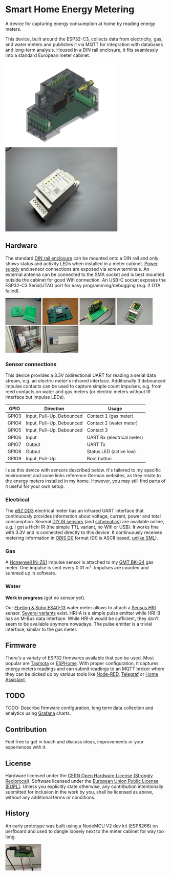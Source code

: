 # Smart Home Energy Metering

A device for capturing energy consumption at home by reading energy meters.

This device, built around the ESP32-C3, collects data from electricity, gas, and water meters and publishes it via MQTT for integration with databases and long-term analysis. Housed in a DIN rail enclosure, it fits seamlessly into a standard European meter cabinet.

<img alt="Rendering of PCB in enclosure" src="images/enclosure-rendered.png" style="width: 25em;" /> <img alt="Fully assembled device" src="images/device-assembled.jpg" style="width: 25em;" />

## Hardware

The standard [DIN rail enclosure] can be mounted onto a DIN rail and only shows status and activity LEDs when installed in a meter cabinet. [Power supply] and sensor connections are exposed via screw terminals. An external antenna can be connected to the SMA socket and is best mounted outside the cabinet for good Wifi connection. An USB-C socket exposes the ESP32-C3 Serial/JTAG port for easy programming/debugging (e.g. if OTA failed).

<img alt="Empty PCBs" src="images/pcbs-empty.jpg" style="width: 8em;" /> <img alt="Assembled main PCB" src="images/pcb-assembled.jpg" style="width: 8em;" /> <img alt="Main PCB mounted onto base PCB" src="images/pcb-mounted.jpg" style="width: 8em;" /> <img alt="Enclosure and PCB assembled" src="images/enclosure-assembled.jpg" style="width: 8em;" /> <img alt="Wiring of device in meter cabinet" src="images/device-wiring.jpg" style="width: 8em;" /> <img alt="Device installed in meter cabinet" src="images/device-installed.jpg" style="width: 8em;" />

### Sensor connections

This device provides a 3.3V bidirectional UART for reading a serial data stream, e.g. an electric meter's infrared interface. Additionally 3 debounced impulse contacts can be used to capture simple count impulses, e.g. from reed contacts on water and gas meters (or electric meters without IR interface but impulse LEDs).

| GPIO  | Direction                 | Usage                      |
|-------|---------------------------|----------------------------|
| GPIO3 | Input, Pull-Up, Debounced | Contact 1 (gas meter)      |
| GPIO4 | Input, Pull-Up, Debounced | Contact 2 (water meter)    |
| GPIO5 | Input, Pull-Up, Debounced | Contact 3                  |
| GPIO6 | Input                     | UART Rx (electrical meter) |
| GPIO7 | Output                    | UART Tx                    |
| GPIO8 | Output                    | Status LED (active low)    |
| GPIO9 | Input, Pull-Up            | Boot button                |

I use this device with sensors described below. It's tailored to my specific environment and some links reference German websites, as they relate to the energy meters installed in my home. However, you may still find parts of it useful for your own setup.

### Electrical

The [eBZ DD3] electrical meter has an infrared UART interface that continuously provides information about voltage, current, power and total consumption. Several [DIY IR sensors] (and [schematics][DIY IR sensor schmatic]) are available online, e.g. I got a Hichi IR (the simple TTL variant, no Wifi or USB). It works fine with 3.3V and is connected directly to this device. It continuously receives metering information in [OBIS D0] format (D0 is ASCII based, [unlike SML][OBIS is not SML]).

### Gas

A [Honeywell IN-Z61] impulse sensor is attached to my [GMT BK-G4] gas meter. One impulse is sent every 0.01 m³. Impulses are counted and summed up in software.

### Water

**Work in progress** (got no sensor yet).

Our [Ebeling & Sohn ES40-13] water meter allows to attach a [Sensus HRI] sensor. [Several variants][Sensus HRI datasheet] exist. HRI-A is a simple pulse emitter while HRI-B has an M-Bus data interface. While HRI-A would be sufficient, they don't seem to be available anymore nowadays. The pulse emitter is a trivial interface, similar to the gas meter.

## Firmware

There's a variety of ESP32 firmwares available that can be used. Most popular are [Tasmota] or [ESPHome]. With proper configuration, it captures energy meters readings and can submit readings to an MQTT broker where they can be picked up by various tools like [Node-RED], [Telegraf] or [Home Assistant].

## TODO

TODO: Describe firmware configuration, long term data collection and analytics using [Grafana] charts.

## Contribution

Feel free to get in touch and discuss ideas, improvements or your experiences with it.

## License

Hardware licensed under the [CERN Open Hardware License (Strongly Reciprocal)][OHL]. Software licensed under the [European Union Public License (EUPL)][EUPL]. Unless you explicitly state otherwise, any contribution intentionally submitted for inclusion in the work by you, shall be licensed as above, without any additional terms or conditions.

## History

An early prototype was built using a NodeMCU V2 dev kit (ESP8266) on perfboard and used to dangle loosely next to the meter cabinet for way too long.

<img alt="Prototype on perfboard" src="images/prototype.jpg" style="width: 8em;" />

<!-- Hardware links -->
[DIN rail enclosure]: https://www.camdenboss.com/camden-boss/cnmb2kit-din-rail-module-box-kit%2c-industrial-enclosure%2c-polycarbonate-enclosure/c-23/p-18578
[Power supply]: https://www.meanwell.com/webapp/product/search.aspx?prod=HDR-15

<!-- Electrical meter links -->
[eBZ DD3]: https://www.ebzgmbh.de/produkte/dd3
[DIY IR sensors]: https://www.heise.de/tests/Ausprobiert-Guenstiger-IR-Lesekopf-fuer-Smart-Meter-mit-Tastmota-Firmware-7065559.html
[DIY IR sensor schmatic]: https://wiki.volkszaehler.org/hardware/controllers/ir-schreib-lesekopf
[OBIS D0]: https://community.simon42.com/t/obis-d0-integration-und-ein-ebz-dd3-wechsel-von-tasmota-auf-esphome/20598
[OBIS is not SML]: https://community.simon42.com/t/ebz-dd3-esplesekopf-und-fehlende-daten/9765/4

<!-- Gas meter links -->
[Honeywell IN-Z61]: https://process.honeywell.com/us/en/site/elster-instromet-de/produkte/gasmessung/balgengaszahler/in-z61
[GMT BK-G4]: https://www.gmt.de/gasmessung/haushalt/bk-g-4

<!-- Water meter links -->
[Ebeling & Sohn ES40-13]: https://www.ebelingundsohn.de/unser-es-40-13/
[Sensus HRI]: https://www.xylem.com/de-de/products--services/telemetry-communications--data-transfer/hand-held--reading-devices/hri-sensor/
[Sensus HRI datasheet]: https://www.xylem.com/siteassets/brand/sensus/resources/data-sheets/hri-sensor-data-sheet.pdf

<!-- Firmware links -->
[Tasmota]: https://tasmota.github.io/
[ESPHome]: https://esphome.io/

<!-- Software links -->
[Node-RED]: https://nodered.org/
[Home Assistant]: https://www.home-assistant.io/
[Telegraf]: https://www.influxdata.com/time-series-platform/telegraf/
[Grafana]: https://grafana.com/

<!-- License links -->
[OHL]: https://cern-ohl.web.cern.ch/home
[EUPL]: https://interoperable-europe.ec.europa.eu/collection/eupl/eupl-text-eupl-12
